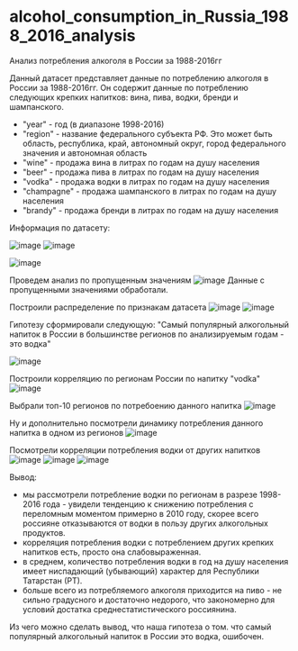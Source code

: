 # alcohol_consumption_in_Russia_1988_2016_analysis
Анализ потребления алкоголя в России за 1988-2016гг

Данный датасет представляет данные по потреблению алкоголя в России за 1988-2016гг. Он содержит данные по потреблению следующих крепких напитков: вина, пива, водки, бренди и шампанского.

* "year" - год (в диапазоне 1998-2016)
* "region" - название федерального субъекта РФ. Это может быть область, республика, край, автономный округ, город федерального значения и  автономная область
* "wine" - продажа вина в литрах по годам на душу населения
* "beer" - продажа пива в литрах по годам на душу населения
* "vodka" - продажа водки в литрах по годам на душу населения
* "champagne" - продажа шампанского в литрах по годам на душу населения
* "brandy" - продажа бренди в литрах по годам на душу населения

Информация по датасету:


![image](https://github.com/PaslenAmari/alcohol_consumption_in_Russia_1988_2016_analysis/assets/106679149/9710ac8d-3016-412a-8d24-726bd1ef66b4)
![image](https://github.com/PaslenAmari/alcohol_consumption_in_Russia_1988_2016_analysis/assets/106679149/52f29f67-ee2f-41d7-b33e-e132675785b1)

![image](https://github.com/PaslenAmari/alcohol_consumption_in_Russia_1988_2016_analysis/assets/106679149/3e132752-1670-438d-aa4d-45ea975efbf2)

Проведем анализ по пропущенным значениям
![image](https://github.com/PaslenAmari/alcohol_consumption_in_Russia_1988_2016_analysis/assets/106679149/e93d5841-0c2f-4907-aa76-96b6280e9951)
Данные с пропущенными значениями обработали.

Построили распределение по признакам датасета
![image](https://github.com/PaslenAmari/alcohol_consumption_in_Russia_1988_2016_analysis/assets/106679149/712798cb-fca4-4ce8-ac8e-badabb9ab6e2)
![image](https://github.com/PaslenAmari/alcohol_consumption_in_Russia_1988_2016_analysis/assets/106679149/e1530e7d-be28-449c-afe5-92dd9a0791b8)

Гипотезу сформировали следующую:
"Самый популярный алкогольный напиток в России в большинстве регионов по анализируемым годам - это водка"

![image](https://github.com/PaslenAmari/alcohol_consumption_in_Russia_1988_2016_analysis/assets/106679149/0b5bbbb8-edff-4518-94c3-d0b3433fcd7c)

Построили корреляцию по регионам России по напитку "vodka"
![image](https://github.com/PaslenAmari/alcohol_consumption_in_Russia_1988_2016_analysis/assets/106679149/84084e99-ddd7-4789-870e-67e817c7087d)

Выбрали топ-10 регионов по потребоению данного напитка
![image](https://github.com/PaslenAmari/alcohol_consumption_in_Russia_1988_2016_analysis/assets/106679149/cc31484e-60b1-4e84-ab8c-754acded3e07)

Ну и дополнительно посмотрели динамику потребления данного напитка в одном из регионов
![image](https://github.com/PaslenAmari/alcohol_consumption_in_Russia_1988_2016_analysis/assets/106679149/3058ad97-8393-4f09-97db-3f4bd5fc8ea3)

Посмотрели корреляции потребления водки от других напитков
![image](https://github.com/PaslenAmari/alcohol_consumption_in_Russia_1988_2016_analysis/assets/106679149/0eff1789-cfd0-4f65-8ab8-90455d103ed1)
![image](https://github.com/PaslenAmari/alcohol_consumption_in_Russia_1988_2016_analysis/assets/106679149/ba0ec51b-59ce-4f67-b637-89f6666e9d4e)
![image](https://github.com/PaslenAmari/alcohol_consumption_in_Russia_1988_2016_analysis/assets/106679149/4d497652-1371-4fe2-9b6f-248929fdabbd)

Вывод:


- мы рассмотрели потребление водки по регионам в разрезе 1998-2016 года - увидели тенденцию к снижению потребления с переломным моментом примерно в 2010 году, скорее всего россияне отказываются от водки в пользу других алкогольных продуктов.
- корреляция потребления водки с потреблением других крепких напитков есть, просто она слабовыраженная.
- в среднем, количество потребления водки в год на душу населения имеет ниспадающий (убывающий) характер для Республики Татарстан (РТ).
- больше всего из потребляемого алкоголя приходится на пиво - не сильно градусного и достаточно недорого, что закономерно для условий достатка среднестатистического россиянина.

Из чего можно сделать вывод, что наша гипотеза о том. что самый популярный алкогольный напиток в России это водка, ошибочен.
